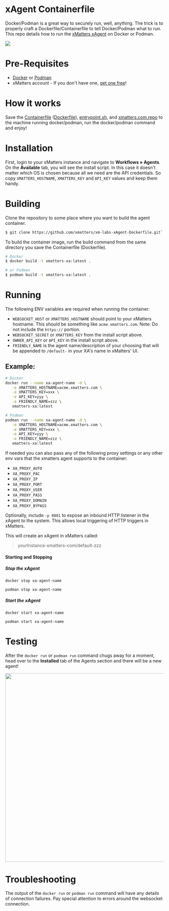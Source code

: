# xAgent Containerfile
Docker/Podman is a great way to securely run, well, anything. The trick is to properly craft a Dockerfile/Containerfile to tell Docker/Podman what to run. This repo details how to run the [xMatters xAgent](https://help.xmatters.com/ondemand/xmodwelcome/xmattersagent/xmatters-agent-topic.htm) on Docker or Podman.

<kbd>
  <img src="https://github.com/xmatters/xMatters-Labs/raw/master/media/disclaimer.png">
</kbd>

# Pre-Requisites
* [Docker](https://www.docker.com/) or [Podman](https://podman.io/)
* xMatters account - If you don't have one, [get one free](https://www.xmatters.com)!

# How it works
Save the [Containerfile](Containerfile) ([Dockerfile](Dockerfile)), [entrypoint.sh](entrypoint.sh), and [xmatters.com.repo](xmatters.com.repo) to the machine running docker/podman, run the docker/podman command and enjoy!

# Installation

First, login to your xMatters instance and navigate to **Workflows » Agents**. On the **Available** tab, you will see the install script. In this case it doesn't matter which OS is chosen because all we need are the API credentials. So copy `XMATTERS_HOSTNAME`, `XMATTERS_KEY` and `API_KEY` values and keep them handy.

# Building

Clone the repository to some place where you want to build the agent container.

```sh
$ git clone https://github.com/xmatters/xm-labs-xAgent-Dockerfile.git`
```

To build the container image, run the build command from the same directory you save the Containerfile (Dockerfile).
```sh
# Docker
$ docker build -t xmatters-xa:latest .

# or Podman
$ podman build -t xmatters-xa:latest .
```

# Running
The following ENV variables are required when running the container:
* `WEBSOCKET_HOST` or `XMATTERS_HOSTNAME` should point to your xMatters hostname. This should be something like `acme.xmatters.com`. Note: Do not include the `https://` portion.
* `WEBSOCKET_SECRET` or `XMATTERS_KEY` from the install script above.
* `OWNER_API_KEY` or `API_KEY` in the install script above.
* `FRIENDLY_NAME` is the agent name/description of your choosing that will be appended to `/default-`
in your XA's name in xMatters' UI.

## Example:

```bash
# Docker
docker run --name xa-agent-name -d \
   -e XMATTERS_HOSTNAME=acme.xmatters.com \
   -e XMATTERS_KEY=xxx \
   -e API_KEY=yyy \
   -e FRIENDLY_NAME=zzz \
   xmatters-xa:latest

# Podman
podman run --name xa-agent-name -d \
   -e XMATTERS_HOSTNAME=acme.xmatters.com \
   -e XMATTERS_KEY=xxx \
   -e API_KEY=yyy \
   -e FRIENDLY_NAME=zzz \
   xmatters-xa:latest
```

If needed you can also pass any of the following proxy settings or any other env vars that the xmatters agent supports to the container:
* `XA_PROXY_AUTO`
* `XA_PROXY_PAC`
* `XA_PROXY_IP`
* `XA_PROXY_PORT`
* `XA_PROXY_USER`
* `XA_PROXY_PASS`
* `XA_PROXY_DOMAIN`
* `XA_PROXY_BYPASS`

Optionally, include `-p 8081` to expose an inbound HTTP listener in the xAgent to the system. This allows local triggering of HTTP triggers in xMatters.

This will create an xAgent in xMatters called:
> yourInstance-xmatters-com/default-zzz

#### Starting and Stopping

##### Stop the xAgent

    docker stop xa-agent-name
    
    podman stop xa-agent-name

##### Start the xAgent

    docker start xa-agent-name
    
    podman start xa-agent-name


# Testing
After the `docker run` or `podman run` command chugs away for a moment, head over to the **Installed** tab of the Agents section and there will be a new agent!

<kbd>
	<img src="/media/agent-connected.png" width="600">
</kbd>


# Troubleshooting

The output of the `docker run` or `podman run` command will have any details of connection failures. Pay special attention to errors around the websocket connection. 

